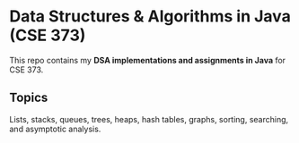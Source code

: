 # Data Structures & Algorithms in Java (CSE 373)

This repo contains my **DSA implementations and assignments in Java** for CSE 373.

## Topics
Lists, stacks, queues, trees, heaps, hash tables, graphs, sorting, searching, and asymptotic analysis.

